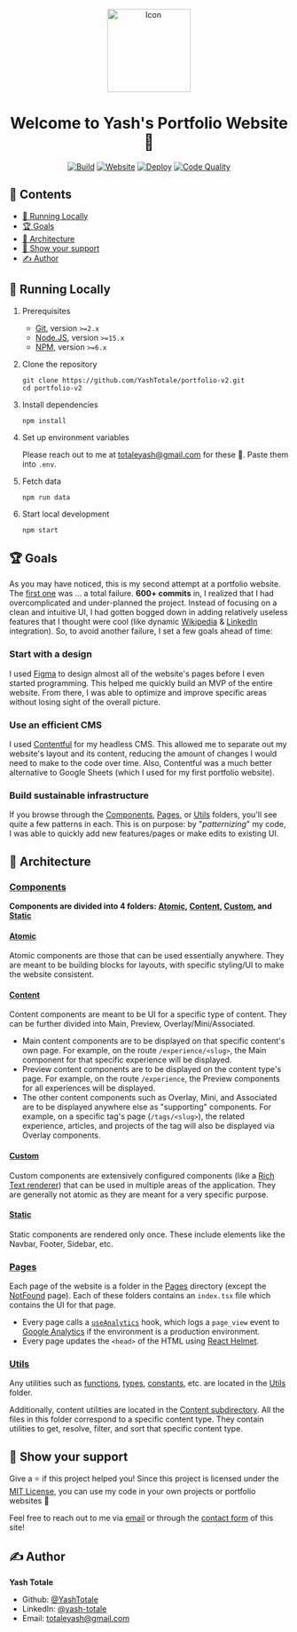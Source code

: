 <p align="center"><img alt="Icon" width="150" src="https://yashtotale.web.app/logo512.png"/></p>

<h1 align="center">Welcome to Yash's Portfolio Website 👋</h1>

<p align="center">
<a href="https://github.com/YashTotale/portfolio-v2/actions/workflows/integrate.yml"><img src="https://img.shields.io/github/workflow/status/YashTotale/portfolio-v2/Node%20CI?logo=github&logoColor=FFFFFF&labelColor=000000&label=Build&style=flat-square" alt="Build" /></a>
<a href="https://yashtotale.web.app/"><img src="https://img.shields.io/website?url=https%3A%2F%2Fyashtotale.web.app%2F&labelColor=000000&label=Website&style=flat-square" alt="Website"/></a>
<a href="https://github.com/YashTotale/portfolio-v2/actions/workflows/deploy.yml"><img src="https://img.shields.io/github/workflow/status/YashTotale/portfolio-v2/Deploy%20Website?logo=firebase&logoColor=FFFFFF&labelColor=000000&label=Deploy&style=flat-square" alt="Deploy" /></a>
<a href="https://lgtm.com/projects/g/YashTotale/portfolio-v2/context:javascript"><img src="https://img.shields.io/lgtm/grade/javascript/github/YashTotale/portfolio-v2?logo=lgtm&logoColor=FFFFFF&labelColor=000000&label=Code%20Quality&style=flat-square" alt="Code Quality" /></a>
</p>

## 📖 Contents <!-- omit in toc -->

- [🏃 Running Locally](#-running-locally)
- [🏆 Goals](#-goals)
- [🧱 Architecture](#-architecture)
- [🤝 Show your support](#-show-your-support)
- [✍ Author](#-author)

## 🏃 Running Locally

1. Prerequisites

   - [Git](https://git-scm.com/), version `>=2.x`
   - [Node.JS](https://nodejs.org/en/), version `>=15.x`
   - [NPM](https://www.npmjs.com/), version `>=6.x`

2. Clone the repository

   ```shell
   git clone https://github.com/YashTotale/portfolio-v2.git
   cd portfolio-v2
   ```

3. Install dependencies

   ```shell
   npm install
   ```

4. Set up environment variables

   Please reach out to me at totaleyash@gmail.com for these 🙂. Paste them into `.env`.

5. Fetch data

   ```shell
   npm run data
   ```

6. Start local development

   ```shell
   npm start
   ```

## 🏆 Goals

As you may have noticed, this is my second attempt at a portfolio website. The [first one](https://github.com/YashTotale/portfolio-v1) was ... a total failure. **600+ commits** in, I realized that I had overcomplicated and under-planned the project. Instead of focusing on a clean and intuitive UI, I had gotten bogged down in adding relatively useless features that I thought were cool (like dynamic [Wikipedia](https://github.com/YashTotale/portfolio-v1/blob/master/src/Scripts/getTerms.ts) & [LinkedIn](https://github.com/YashTotale/portfolio-v1/blob/master/src/Scripts/getLinkedin.ts) integration). So, to avoid another failure, I set a few goals ahead of time:

### Start with a design

I used [Figma](https://figma.com/) to design almost all of the website's pages before I even started programming. This helped me quickly build an MVP of the entire website. From there, I was able to optimize and improve specific areas without losing sight of the overall picture.

### Use an efficient CMS

I used [Contentful](https://www.contentful.com/) for my headless CMS. This allowed me to separate out my website's layout and its content, reducing the amount of changes I would need to make to the code over time. Also, Contentful was a much better alternative to Google Sheets (which I used for my first portfolio website).

### Build sustainable infrastructure

If you browse through the [Components], [Pages], or [Utils] folders, you'll see quite a few patterns in each. This is on purpose: by "_patternizing_" my code, I was able to quickly add new features/pages or make edits to existing UI.

## 🧱 Architecture

### [Components]

**Components are divided into 4 folders: [Atomic], [Content], [Custom], and [Static]**

#### [Atomic]

Atomic components are those that can be used essentially anywhere. They are meant to be building blocks for layouts, with specific styling/UI to make the website consistent.

#### [Content]

Content components are meant to be UI for a specific type of content. They can be further divided into Main, Preview, Overlay/Mini/Associated.

- Main content components are to be displayed on that specific content's own page. For example, on the route `/experience/<slug>`, the Main component for that specific experience will be displayed.
- Preview content components are to be displayed on the content type's page. For example, on the route `/experience`, the Preview components for all experiences will be displayed.
- The other content components such as Overlay, Mini, and Associated are to be displayed anywhere else as "supporting" components. For example, on a specific tag's page (`/tags/<slug>`), the related experience, articles, and projects of the tag will also be displayed via Overlay components.

#### [Custom]

Custom components are extensively configured components (like a [Rich Text renderer](https://github.com/YashTotale/portfolio-v2/tree/master/src/Components/Custom/RichText)) that can be used in multiple areas of the application. They are generally not atomic as they are meant for a very specific purpose.

#### [Static]

Static components are rendered only once. These include elements like the Navbar, Footer, Sidebar, etc.

### [Pages]

Each page of the website is a folder in the [Pages] directory (except the [NotFound] page). Each of these folders contains an `index.tsx` file which contains the UI for that page.

- Every page calls a [`useAnalytics`] hook, which logs a `page_view` event to [Google Analytics](http://analytics.google.com/) if the environment is a production environment.
- Every page updates the `<head>` of the HTML using [React Helmet](https://github.com/nfl/react-helmet).

### [Utils]

Any utilities such as [functions](https://github.com/YashTotale/portfolio-v2/blob/master/src/Utils/funcs.ts), [types](https://github.com/YashTotale/portfolio-v2/blob/master/src/Utils/types.ts), [constants](https://github.com/YashTotale/portfolio-v2/blob/master/src/Utils/constants.ts), etc. are located in the [Utils] folder.

Additionally, content utilities are located in the [Content subdirectory]. All the files in this folder correspond to a specific content type. They contain utilities to get, resolve, filter, and sort that specific content type.

## 🤝 Show your support

Give a ⭐️ if this project helped you! Since this project is licensed under the [MIT License](https://github.com/YashTotale/portfolio-v2/blob/master/LICENSE.md), you can use my code in your own projects or portfolio websites 🙂

Feel free to reach out to me via [email](mailto:totalyash@gmail.com) or through the [contact form](https://yashtotale.web.app/contact) of this site!

## ✍ Author

**Yash Totale**

- Github: [@YashTotale](https://github.com/YashTotale)
- LinkedIn: [@yash-totale](https://linkedin.com/in/yash-totale/)
- Email: totaleyash@gmail.com

<!-- Reference Links -->

[components]: https://github.com/YashTotale/portfolio-v2/tree/master/src/Components
[pages]: https://github.com/YashTotale/portfolio-v2/tree/master/src/Pages
[utils]: https://github.com/YashTotale/portfolio-v2/tree/master/src/Utils
[atomic]: https://github.com/YashTotale/portfolio-v2/tree/master/src/Components/Atomic
[content]: https://github.com/YashTotale/portfolio-v2/tree/master/src/Components/Content
[custom]: https://github.com/YashTotale/portfolio-v2/tree/master/src/Components/Custom
[static]: https://github.com/YashTotale/portfolio-v2/tree/master/src/Components/Static
[notfound]: https://github.com/YashTotale/portfolio-v2/blob/master/src/Pages/NotFound.tsx
[`useanalytics`]: https://github.com/YashTotale/portfolio-v2/blob/master/src/Hooks/useAnalytics.tsx
[content subdirectory]: https://github.com/YashTotale/portfolio-v2/tree/master/src/Utils/Content
